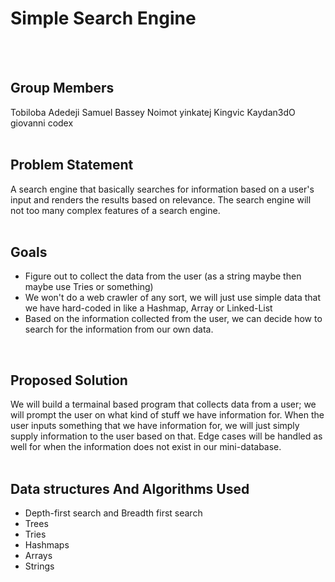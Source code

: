 # Simple Search Engine
<br>
<br>



## Group Members
 Tobiloba Adedeji
 Samuel Bassey
 Noimot
 yinkatej
 Kingvic
 Kaydan3dO
 giovanni
 codex
<br>
<br>

  
## Problem Statement
A search engine that basically searches for information based on a user's input and renders the results based on relevance. 
The search engine will not too many complex features of a search engine.
<br>
<br>

## Goals 
- Figure out to collect the data from the user (as a string maybe then maybe use Tries or something)
- We won't do a web crawler of any sort, we will just use simple data that we have hard-coded in like a Hashmap, Array or Linked-List
- Based on the information collected from the user, we can decide how to search for the information from our own data.
<br>

## Proposed Solution
We will build a termainal based program that collects data from a user; we will prompt the user on what kind of stuff we have information for.
When the user inputs something that we have information for, we will just simply supply information to the user based on that. Edge cases will be handled
as well for when the information does not exist in our mini-database.
<br>
<br>


## Data structures And Algorithms Used
- Depth-first search and Breadth first search
- Trees
- Tries
- Hashmaps
- Arrays
- Strings
